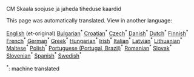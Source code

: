 <p> CM Skaala soojuse ja jaheda tiheduse kaardid </p>

This page was automatically translated. View in another language:

[English](../en/CM-Scale-heat-and-cool-density-maps.md) (et-original) [Bulgarian](../bg/CM-Scale-heat-and-cool-density-maps.md)<sup>\*</sup> [Croatian](../hr/CM-Scale-heat-and-cool-density-maps.md)<sup>\*</sup> [Czech](../cs/CM-Scale-heat-and-cool-density-maps.md)<sup>\*</sup> [Danish](../da/CM-Scale-heat-and-cool-density-maps.md)<sup>\*</sup> [Dutch](../nl/CM-Scale-heat-and-cool-density-maps.md)<sup>\*</sup>  [Finnish](../fi/CM-Scale-heat-and-cool-density-maps.md)<sup>\*</sup> [French](../fr/CM-Scale-heat-and-cool-density-maps.md)<sup>\*</sup> [German](../de/CM-Scale-heat-and-cool-density-maps.md)<sup>\*</sup> [Greek](../el/CM-Scale-heat-and-cool-density-maps.md)<sup>\*</sup> [Hungarian](../hu/CM-Scale-heat-and-cool-density-maps.md)<sup>\*</sup> [Irish](../ga/CM-Scale-heat-and-cool-density-maps.md)<sup>\*</sup> [Italian](../it/CM-Scale-heat-and-cool-density-maps.md)<sup>\*</sup> [Latvian](../lv/CM-Scale-heat-and-cool-density-maps.md)<sup>\*</sup> [Lithuanian](../lt/CM-Scale-heat-and-cool-density-maps.md)<sup>\*</sup> [Maltese](../mt/CM-Scale-heat-and-cool-density-maps.md)<sup>\*</sup> [Polish](../pl/CM-Scale-heat-and-cool-density-maps.md)<sup>\*</sup> [Portuguese (Portugal, Brazil)](../pt/CM-Scale-heat-and-cool-density-maps.md)<sup>\*</sup> [Romanian](../ro/CM-Scale-heat-and-cool-density-maps.md)<sup>\*</sup> [Slovak](../sk/CM-Scale-heat-and-cool-density-maps.md)<sup>\*</sup> [Slovenian](../sl/CM-Scale-heat-and-cool-density-maps.md)<sup>\*</sup> [Spanish](../es/CM-Scale-heat-and-cool-density-maps.md)<sup>\*</sup> [Swedish](../sv/CM-Scale-heat-and-cool-density-maps.md)<sup>\*</sup> 

<sup>\*</sup>: machine translated
